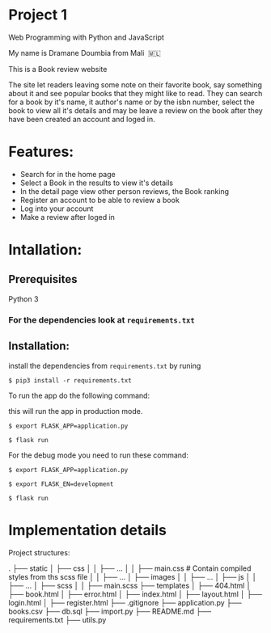 # Project 1

Web Programming with Python and JavaScript

My name is Dramane Doumbia from Mali  🇲🇱

This is a Book review website

The site let readers leaving some note on their favorite book, say something about it and see popular books that they might like to read.
They can search for a book by it's name, it author's name or by the isbn number, select the book to view all it's details and may be leave a review on the book after they have been created an account and loged in.

# Features: 
   - Search for in the home page
   - Select a Book in the results to view it's details
   - In the detail page view other person reviews, the Book ranking
   - Register an account to be able to review a book
   - Log into your account
   - Make a review after loged in

# Intallation:

## Prerequisites
Python 3

### For the dependencies look at ` requirements.txt `

## Installation:

install the dependencies from ` requirements.txt `
by runing

```
$ pip3 install -r requirements.txt
```

To run the app do the following command: 

this will run the app in production mode.

```
$ export FLASK_APP=application.py

$ flask run
```

For the debug mode you need  to run these command:

```
$ export FLASK_APP=application.py

$ export FLASK_EN=development

$ flask run
```

# Implementation details

Project structures:

  .
  ├── static
  │   ├── css
  │   │   ├── ...
  │   │   ├── main.css                # Contain compiled styles from ths scss file
  │   │   ├── ...
  │   ├── images
  │   │   ├── ...
  │   ├── js
  │   │   ├── ...
  │   ├── scss 
  │   │   ├── main.scss
  ├── templates
  │   ├── 404.html
  │   ├── book.html
  │   ├── error.html
  │   ├── index.html
  │   ├── layout.html
  │   ├── login.html
  │   ├── register.html
  ├── .gitignore
  ├── application.py
  ├── books.csv
  ├── db.sql
  ├── import.py
  ├── README.md
  ├── requirements.txt
  ├── utils.py
